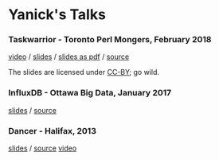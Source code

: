 # Yanick's Talks

### Taskwarrior - Toronto Perl Mongers, February 2018

[video](https://youtu.be/FrCES7Zo9h4) /
[slides](https://yanick.github.io/talks/taskwarrior/static) /
[slides as pdf](https://yanick.github.io/talks/taskwarrior/Taskwarrior-and-Kusarigama.pdf) /
[source](https://github.com/yanick/talks/tree/master/taskwarrior) 

The slides are licensed under [CC-BY](https://github.com/yanick/talks/tree/master/taskwarrior/LICENSE-CC-BY.txt); go wild.

### InfluxDB - Ottawa Big Data, January 2017

[slides](https://yanick.github.io/talks/influxdb/static/index.html) /
[source](https://github.com/yanick/talks/tree/master/influxdb) 

### Dancer - Halifax, 2013

[slides](https://yanick.github.io/talks/halifax-dancer/static/index.html) /
[source](https://github.com/yanick/talks/tree/master/halifax-dancer) 
[video](https://www.youtube.com/watch?v=RktRIqSAkWs)
